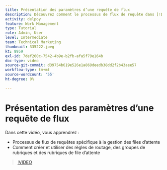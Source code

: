 ```yaml
---
title: Présentation des paramètres d’une requête de flux
description: Découvrez comment le processus de flux de requête dans [!DNL  Workfront] fonctionne. Créez ensuite des règles de routage, des groupes de rubriques et des rubriques de file d’attente.
activity: delpoy
feature: Work Management
type: Tutorial
role: Admin, User
level: Intermediate
team: Technical Marketing
thumbnail: 335222.jpeg
kt: 8959
exl-id: 7def260c-7542-4b9e-b2fb-afa5f79e164b
doc-type: video
source-git-commit: d39754b619e526e1a869deedb38dd2f2b43aee57
workflow-type: tm+mt
source-wordcount: '55'
ht-degree: 0%

---
```


# Présentation des paramètres d’une requête de flux

Dans cette vidéo, vous apprendrez :

* Processus de flux de requêtes spécifique à la gestion des files d’attente
* Comment créer et utiliser des règles de routage, des groupes de rubriques et des rubriques de file d’attente

>[!VIDEO](https://video.tv.adobe.com/v/335222/?quality=12)
